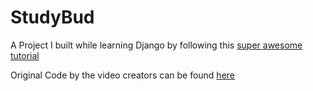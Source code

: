 # StudyBud

A Project I built while learning Django by following this [super awesome tutorial](https://www.youtube.com/watch?v=PtQiiknWUcI)

Original Code by the video creators can be found [here](https://github.com/divanov11/StudyBud/)
